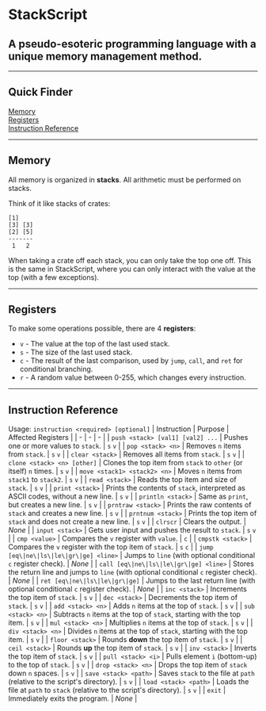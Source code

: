 # StackScript
## A pseudo-esoteric programming language with a unique memory management method.
---
## Quick Finder
[Memory](#memory)\
[Registers](#registers)\
[Instruction Reference](#instruction-reference)

---

## Memory
All memory is organized in **stacks**. All arithmetic must be performed on stacks.

Think of it like stacks of crates:
```
[1]
[3] [3]
[2] [5]
-------
 1   2
```
When taking a crate off each stack, you can only take the top one off. This is the same in StackScript, where you can only interact with the value at the top (with a few exceptions).

---

## Registers
To make some operations possible, there are 4 **registers**:
- `v` - The value at the top of the last used stack.
- `s` - The size of the last used stack.
- `c` - The result of the last comparison, used by `jump`, `call`, and `ret` for conditional branching.
- `r` - A random value between 0-255, which changes every instruction.

---

## Instruction Reference
Usage: `instruction <required> [optional]`
| Instruction | Purpose | Affected Registers |
| - | - | - |
| `push <stack> [val1] [val2] ...` | Pushes one or more values to `stack`. | `s` `v` |
| `pop <stack> <n>` | Removes `n` items from `stack`. | `s` `v` |
| `clear <stack>` | Removes all items from `stack`. | `s` `v` |
| `clone <stack> <n> [other]` | Clones the top item from `stack` to `other` (or itself) `n` times. | `s` `v` |
| `move <stack1> <stack2> <n>` | Moves `n` items from `stack1` to `stack2`. | `s` `v` |
| `read <stack>` | Reads the top item and size of `stack`. | `s` `v` |
| `print <stack>` | Prints the contents of `stack`, interpreted as ASCII codes, without a new line. | `s` `v` |
| `println <stack>` | Same as `print`, but creates a new line. | `s` `v` |
| `prntraw <stack>` | Prints the raw contents of `stack` and creates a new line. | `s` `v` |
| `prntnum <stack>` | Prints the top item of `stack` and does not create a new line. | `s` `v` |
| `clrscr` | Clears the output. | *None* |
| `input <stack>` | Gets user input and pushes the result to `stack`. | `s` `v` |
| `cmp <value>` | Compares the `v` register with `value`. | `c` |
| `cmpstk <stack>` | Compares the `v` register with the top item of `stack`. | `s` `c` |
| `jump [eq\|ne\|ls\|le\|gr\|ge] <line>` | Jumps to `line` (with optional conditional `c` register check). | *None* |
| `call [eq\|ne\|ls\|le\|gr\|ge] <line>` | Stores the return line and jumps to `line` (with optional conditional `c` register check). | *None* |
| `ret [eq\|ne\|ls\|le\|gr\|ge]` | Jumps to the last return line (with optional conditional `c` register check). | *None* |
| `inc <stack>` | Increments the top item of `stack`. | `s` `v` |
| `dec <stack>` | Decrements the top item of `stack`. | `s` `v` |
| `add <stack> <n>` | Adds `n` items at the top of `stack`. | `s` `v` |
| `sub <stack> <n>` | Subtracts `n` items at the top of `stack`, starting with the top item. | `s` `v` |
| `mul <stack> <n>` | Multiplies `n` items at the top of `stack`. | `s` `v` |
| `div <stack> <n>` | Divides `n` items at the top of `stack`, starting with the top item. | `s` `v` |
| `floor <stack>` | Rounds **down** the top item of `stack`. | `s` `v` |
| `ceil <stack>` | Rounds **up** the top item of `stack`. | `s` `v` |
| `inv <stack>` | Inverts the top item of `stack`. | `s` `v` |
| `pull <stack> <i>` | Pulls element `i` (bottom-up) to the top of `stack`. | `s` `v` |
| `drop <stack> <n>` | Drops the top item of `stack` down `n` spaces. | `s` `v` |
| `save <stack> <path>` | Saves `stack` to the file at `path` (relative to the script's directory). | `s` `v` |
| `load <stack> <path>` | Loads the file at `path` to `stack` (relative to the script's directory). | `s` `v` |
| `exit` | Immediately exits the program. | *None* |
